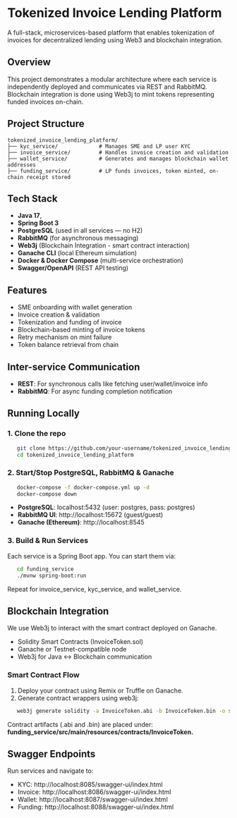 # Tokenized Invoice Lending Platform

A full-stack, microservices-based platform that enables tokenization of invoices for decentralized lending using Web3 and blockchain integration.

## Overview

This project demonstrates a modular architecture where each service is independently deployed and communicates via REST and RabbitMQ. Blockchain integration is done using Web3j to mint tokens representing funded invoices on-chain.

## Project Structure

```text
tokenized_invoice_lending_platform/
├── kyc_service/             # Manages SME and LP user KYC
├── invoice_service/         # Handles invoice creation and validation
├── wallet_service/          # Generates and manages blockchain wallet addresses
├── funding_service/         # LP funds invoices, token minted, on-chain receipt stored
```

## Tech Stack

- **Java 17**, 
- **Spring Boot 3**
- **PostgreSQL** (used in all services — no H2)
- **RabbitMQ** (for asynchronous messaging)
- **Web3j** (Blockchain Integration - smart contract interaction)
- **Ganache CLI** (local Ethereum simulation)
- **Docker & Docker Compose** (multi-service orchestration)
- **Swagger/OpenAPI** (REST API testing)

## Features
- SME onboarding with wallet generation
- Invoice creation & validation
- Tokenization and funding of invoice
- Blockchain-based minting of invoice tokens
- Retry mechanism on mint failure
- Token balance retrieval from chain

## Inter-service Communication
- **REST**: For synchronous calls like fetching user/wallet/invoice info
- **RabbitMQ**: For async funding completion notification

## Running Locally

### 1. Clone the repo

```bash
   git clone https://github.com/your-username/tokenized_invoice_lending_platform.git
   cd tokenized_invoice_lending_platform
```

### 2. Start/Stop PostgreSQL, RabbitMQ & Ganache

```bash
   docker-compose -f docker-compose.yml up -d
   docker-compose down
```
- **PostgreSQL**: localhost:5432 (user: postgres, pass: postgres)
- **RabbitMQ UI**: http://localhost:15672 (guest/guest)
- **Ganache (Ethereum)**: http://localhost:8545

### 3. Build & Run Services

Each service is a Spring Boot app. You can start them via:

```bash
   cd funding_service
   ./mvnw spring-boot:run
```
Repeat for invoice_service, kyc_service, and wallet_service.

## Blockchain Integration

We use Web3j to interact with the smart contract deployed on Ganache. 
- Solidity Smart Contracts (InvoiceToken.sol)
- Ganache or Testnet-compatible node 
- Web3j for Java ↔ Blockchain communication

### Smart Contract Flow

1.	Deploy your contract using Remix or Truffle on Ganache.
2.	Generate contract wrappers using web3j:
```bash
   web3j generate solidity -a InvoiceToken.abi -b InvoiceToken.bin -o src/main/java -p io.github.deepaganesh.contracts
```

Contract artifacts (.abi and .bin) are placed under: **funding_service/src/main/resources/contracts/InvoiceToken.**

## Swagger Endpoints

Run services and navigate to:

- KYC: http://localhost:8085/swagger-ui/index.html
- Invoice: http://localhost:8086/swagger-ui/index.html
- Wallet: http://localhost:8087/swagger-ui/index.html
- Funding: http://localhost:8088/swagger-ui/index.html
